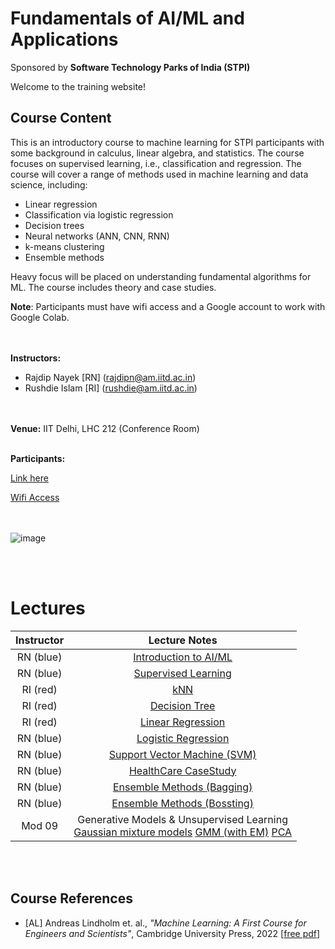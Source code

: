 # Fundamentals of AI/ML and Applications 
Sponsored by **Software Technology Parks of India (STPI)**


Welcome to the training website!

## Course Content
This is an introductory course to machine learning for STPI participants with some background in calculus, linear algebra, and statistics. The course focuses on supervised learning, i.e., classification and regression. The course will cover a range of methods used in machine learning and data science, including:
- Linear regression
- Classification via logistic regression
- Decision trees
- Neural networks (ANN, CNN, RNN)
- k-means clustering
- Ensemble methods

Heavy focus will be placed on understanding fundamental algorithms for ML.
The course includes theory and case studies. 

**Note**: Participants must have wifi access and a Google account to work with Google Colab.

<br> <br>
**Instructors:** 
* Rajdip Nayek [RN] (rajdipn@am.iitd.ac.in) 
* Rushdie Islam [RI] (rushdie@am.iitd.ac.in)                 

<br> <br>
**Venue:** IIT Delhi, LHC 212 (Conference Room)
<br> <br>

**Participants:** <br>

[Link here](https://docs.google.com/spreadsheets/d/1xkLnCM9qTsG5AlYkEy6qsFLdM_OUc5ae3enXBp5fuII/edit?usp=sharing)



[Wifi Access](stpi.pdf)

<br> <br>
![image](https://github.com/user-attachments/assets/3d7bc10c-f0fc-47a7-a265-19c8e36adefe)


<br> <br>
# Lectures

|Instructor|  Lecture Notes | 
|:----------:|:-------------------------------------------:|
|RN (blue) | [Introduction to AI/ML](Lectures/Lecture1-AI_ML.pdf) | 
|RN (blue) | [Supervised Learning](Lectures/Lecture2-Supervised_Learning.pdf) | 
|RI (red) | [kNN](Lectures/Lecture-3_cris.pdf) | 
|RI (red) | [Decision Tree](Lectures/Lecture-3_cris.pdf)|
|RI (red) | [Linear Regression](Lectures/Lecture-3_cris.pdf) | 
|RN (blue) | [Logistic Regression](Lectures/Lecture-3_cris.pdf) |
|RN (blue)| [Support Vector Machine (SVM)](Lectures/Lecture17.pdf) |
|RN (blue)| [HealthCare CaseStudy](Lectures/CaseHealth.pdf) |
|RN (blue)| [Ensemble Methods (Bagging)](Lectures/Lecture18.pdf) |
|RN (blue)| [Ensemble Methods (Bossting)](Lectures/Lecture19.pdf) |
|Mod 09| Generative Models & Unsupervised Learning <br> [Gaussian mixture models](Lectures/Lecture21.pdf)  <be> [GMM (with EM)](Lectures/Lecture22.pdf) <be> [PCA](Lectures/Lecture24.pdf) |


<br> <br>

## Course References
* [AL] Andreas Lindholm et. al., *"Machine Learning: A First Course for Engineers and Scientists"*, Cambridge University Press, 2022 [[free pdf](http://smlbook.org/book/sml-book-draft-latest.pdf)]

<br> <br>


